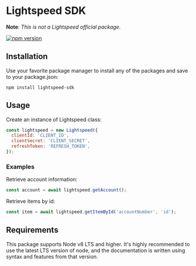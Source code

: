 # Lightspeed SDK

**Note**: _This is not a Lightspeed official package._

[![npm version](https://badge.fury.io/js/lightspeed-sdk.svg)](https://badge.fury.io/js/lightspeed-sdk)

## Installation

Use your favorite package manager to install any of the packages and save to your package.json:

```
npm install lightspeed-sdk
```

## Usage

Create an instance of Lightspeed class:

```js
const lightspeed = new Lightspeed({
  clientId: 'CLIENT_ID',
  clientSecret: 'CLIENT_SECRET',
  refreshToken: 'REFRESH_TOKEN',
});
```

### Examples

Retrieve account information:

```js
const account = await lightspeed.getAccount();
```

Retrieve items by id:

```js
const item = await lightspeed.getItemById('accountNumber', 'id');
```

## Requirements

This package supports Node v8 LTS and higher. It's highly recommended to use the latest LTS version of node, and the documentation is written using syntax and features from that version.
